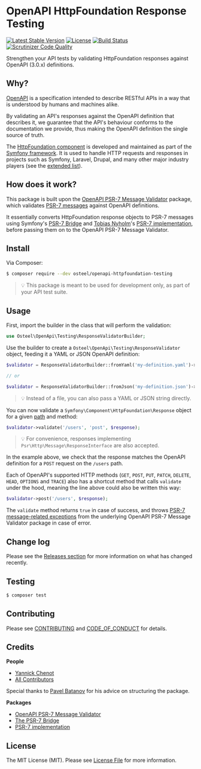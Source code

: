 # OpenAPI HttpFoundation Response Testing

[![Latest Stable Version](https://poser.pugx.org/osteel/openapi-httpfoundation-testing/v)](//packagist.org/packages/osteel/openapi-httpfoundation-testing)
[![License](https://poser.pugx.org/osteel/openapi-httpfoundation-testing/license)](//packagist.org/packages/osteel/openapi-httpfoundation-testing)
[![Build Status](https://travis-ci.com/osteel/openapi-httpfoundation-testing.svg?token=SDx8eeySnDpzswpLVTU3&branch=main)](https://travis-ci.com/osteel/openapi-httpfoundation-testing)
[![Scrutinizer Code Quality](https://scrutinizer-ci.com/g/osteel/openapi-httpfoundation-testing/badges/quality-score.png?b=main&s=bef9ddbf29dac69612a3092e4761e14ce768bccd)](https://scrutinizer-ci.com/g/osteel/openapi-httpfoundation-testing/?branch=main)

Strengthen your API tests by validating HttpFoundation responses against OpenAPI (3.0.x) definitions.

## Why?

[OpenAPI](https://swagger.io/specification/) is a specification intended to describe RESTful APIs in a way that is understood by humans and machines alike.

By validating an API's responses against the OpenAPI definition that describes it, we guarantee that the API's behaviour conforms to the documentation we provide, thus making the OpenAPI definition the single source of truth.

The [HttpFoundation component](https://symfony.com/doc/current/components/http_foundation.html) is developed and maintained as part of the [Symfony framework](https://symfony.com/). It is used to handle HTTP requests and responses in projects such as Symfony, Laravel, Drupal, and many other major industry players (see the [extended list](https://symfony.com/components/HttpFoundation)).

## How does it work?

This package is built upon the [OpenAPI PSR-7 Message Validator](https://github.com/thephpleague/openapi-psr7-validator) package, which validates [PSR-7 messages](https://www.php-fig.org/psr/psr-7/) against OpenAPI definitions.

It essentially converts HttpFoundation response objects to PSR-7 messages using Symfony's [PSR-7 Bridge](https://symfony.com/doc/current/components/psr7.html) and [Tobias Nyholm](https://github.com/Nyholm)'s [PSR-7 implementation](https://github.com/Nyholm/psr7), before passing them on to the OpenAPI PSR-7 Message Validator.

## Install

Via Composer:

```bash
$ composer require --dev osteel/openapi-httpfoundation-testing
```

> 💡 This package is meant to be used for development only, as part of your API test suite.

## Usage

First, import the builder in the class that will perform the validation:

```php
use Osteel\OpenApi\Testing\ResponseValidatorBuilder;
```

Use the builder to create a `Osteel\OpenApi\Testing\ResponseValidator` object, feeding it a YAML or JSON OpenAPI definition:

```php
$validator = ResponseValidatorBuilder::fromYaml('my-definition.yaml')->getValidator();

// or

$validator = ResponseValidatorBuilder::fromJson('my-definition.json')->getValidator();
```

> 💡 Instead of a file, you can also pass a YAML or JSON string directly.

You can now validate a `Symfony\Component\HttpFoundation\Response` object for a given [path](https://swagger.io/specification/#paths-object) and method:

```php
$validator->validate('/users', 'post', $response);
```

> 💡 For convenience, responses implementing `Psr\Http\Message\ResponseInterface` are also accepted.

In the example above, we check that the response matches the OpenAPI definition for a `POST` request on the `/users` path.

Each of OpenAPI's supported HTTP methods (`GET`, `POST`, `PUT`, `PATCH`, `DELETE`, `HEAD`, `OPTIONS` and `TRACE`) also has a shortcut method that calls `validate` under the hood, meaning the line above could also be written this way:

```php
$validator->post('/users', $response);
```

The `validate` method returns `true` in case of success, and throws [PSR-7 message-related exceptions](https://github.com/thephpleague/openapi-psr7-validator#exceptions) from the underlying OpenAPI PSR-7 Message Validator package in case of error.

## Change log

Please see the [Releases section](../../releases) for more information on what has changed recently.

## Testing

```bash
$ composer test
```

## Contributing

Please see [CONTRIBUTING](CONTRIBUTING.md) and [CODE_OF_CONDUCT](CODE_OF_CONDUCT.md) for details.

## Credits

**People**

- [Yannick Chenot](https://github.com/osteel)
- [All Contributors](../../contributors)

Special thanks to [Pavel Batanov](https://github.com/scaytrase) for his advice on structuring the package.

**Packages**

- [OpenAPI PSR-7 Message Validator](https://github.com/thephpleague/openapi-psr7-validator)
- [The PSR-7 Bridge](https://symfony.com/doc/current/components/psr7.html)
- [PSR-7 implementation](https://github.com/Nyholm/psr7)

## License

The MIT License (MIT). Please see [License File](LICENSE.md) for more information.
